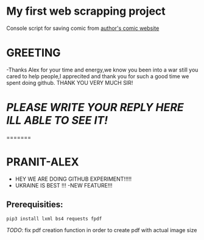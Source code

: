 # My first web scrapping project

Console script for saving comic from [author's comic website](https://acomics.ru/)


# GREETING
-Thanks Alex for your time and energy,we know you been into a war
still you cared to help people,I apprecited and thank you for such a good time we spent doing github.
THANK YOU VERY MUCH SIR!

# *PLEASE WRITE YOUR REPLY HERE ILL ABLE TO SEE IT!*


=======
# PRANIT-ALEX

- HEY WE ARE DOING GITHUB EXPERIMENT!!!!!
- UKRAINE IS BEST !!!
-NEW FEATURE!!!


## Prerequisities:

`pip3 install lxml bs4 requests fpdf`

_TODO_: fix pdf creation function in order to create pdf with actual image size
